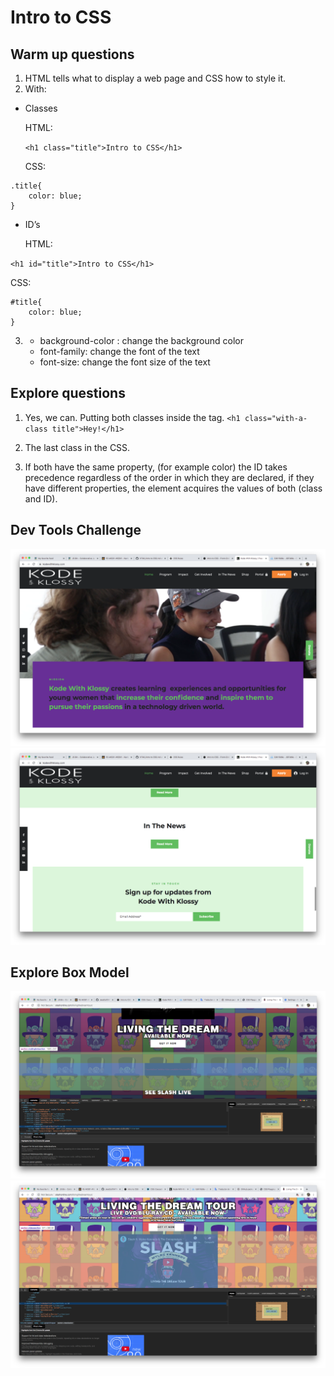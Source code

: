 # Intro to CSS
## Warm up questions
1. HTML tells what to display a web page and CSS how to style it.
2. With:
* Classes 

	HTML: 
    
    `<h1 class="title">Intro to CSS</h1>`
    
    CSS:
    
```
.title{
	color: blue;
}     
```
* ID’s

	HTML:
	
`<h1 id="title">Intro to CSS</h1>`

   CSS:

```
#title{
	color: blue;
}
```

3. * background-color : change the background color
   * font-family: change the font of the text
   * font-size: change the font size of the text
   
   
   
## Explore questions
1.  Yes, we can. Putting both classes inside the tag.
`<h1 class="with-a-class title">Hey!</h1>`

2. The last class in the CSS.
3. If both have the same property, (for example color) the ID takes precedence regardless of the order in which they are declared, if they have different properties, the element acquires the values of both (class and ID).

## Dev Tools Challenge

![SS1](ss1.png)
![SS2](ss2.png)


## Explore Box Model

![Slash Page 1](p1.png)
![Slash Page 2](p2.png)

 
